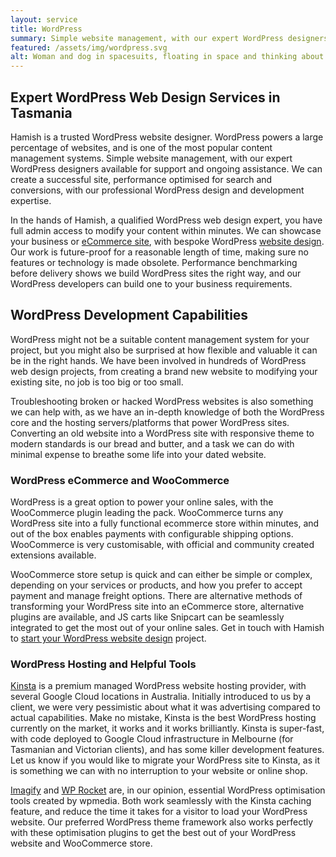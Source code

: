 ```yaml
---
layout: service
title: WordPress
summary: Simple website management, with our expert WordPress designers available for support and ongoing assistance. We can create a successful site, performance optimised for search and conversions, with our professional WordPress design and development expertise.
featured: /assets/img/wordpress.svg
alt: Woman and dog in spacesuits, floating in space and thinking about WordPress
---
```


## Expert WordPress Web Design Services in Tasmania

Hamish is a trusted WordPress website designer. WordPress powers a large percentage of websites, and is one of the most popular content management systems. Simple website management, with our expert WordPress designers available for support and ongoing assistance. We can create a successful site, performance optimised for search and conversions, with our professional WordPress design and development expertise.

In the hands of Hamish, a qualified WordPress web design expert, you have full admin access to modify your content within minutes. We can showcase your business or [eCommerce site](/services/ecommerce/), with bespoke WordPress [website design](/services/website-design/). Our work is future-proof for a reasonable length of time, making sure no features or technology is made obsolete. Performance benchmarking before delivery shows we build WordPress sites the right way, and our WordPress developers can build one to your business requirements.

## WordPress Development Capabilities

WordPress might not be a suitable content management system for your project, but you might also be surprised at how flexible and valuable it can be in the right hands. We have been involved in hundreds of WordPress web design projects, from creating a brand new website to modifying your existing site, no job is too big or too small.

Troubleshooting broken or hacked WordPress websites is also something we can help with, as we have an in-depth knowledge of both the WordPress core and the hosting servers/platforms that power WordPress sites. Converting an old website into a WordPress site with responsive theme to modern standards is our bread and butter, and a task we can do with minimal expense to breathe some life into your dated website.

### WordPress eCommerce and WooCommerce

WordPress is a great option to power your online sales, with the WooCommerce plugin leading the pack. WooCommerce turns any WordPress site into a fully functional ecommerce store within minutes, and out of the box enables payments with configurable shipping options. WooCommerce is very customisable, with official and community created extensions available.

WooCommerce store setup is quick and can either be simple or complex, depending on your services or products, and how you prefer to accept payment and manage freight options. There are alternative methods of transforming your WordPress site into an eCommerce store, alternative plugins are available, and JS carts like Snipcart can be seamlessly integrated to get the most out of your online sales. Get in touch with Hamish to [start your WordPress website design](/quote/) project.

### WordPress Hosting and Helpful Tools

[Kinsta](https://kinsta.com/signup/?plan=visits-starter&interval=year&kaid=DOXBTNWOLNAX) is a premium managed WordPress website hosting provider, with several Google Cloud locations in Australia. Initially introduced to us by a client, we were very pessimistic about what it was advertising compared to actual capabilities. Make no mistake, Kinsta is the best WordPress hosting currently on the market, it works and it works brilliantly. Kinsta is super-fast, with code deployed to Google Cloud infrastructure in Melbourne (for Tasmanian and Victorian clients), and has some killer development features. Let us know if you would like to migrate your WordPress site to Kinsta, as it is something we can with no interruption to your website or online shop.

[Imagify](https://imagify.io/) and [WP Rocket](https://wp-rocket.me/) are, in our opinion, essential WordPress optimisation tools created by wpmedia. Both work seamlessly with the Kinsta caching feature, and reduce the time it takes for a visitor to load your WordPress website. Our preferred WordPress theme framework also works perfectly with these optimisation plugins to get the best out of your WordPress website and WooCommerce store.